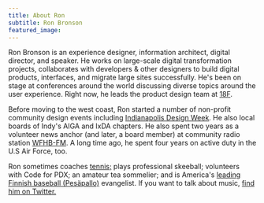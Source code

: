 ```yaml
---
title: About Ron
subtitle: Ron Bronson
featured_image: 
---
```


Ron Bronson is an experience designer, information architect, digital director, and speaker. He works on large-scale digital transformation projects, collaborates with developers & other designers to build digital products, interfaces, and migrate large sites successfully. He's been on stage at conferences around the world discussing diverse topics around the user experience. Right now, he leads the product design team at [18F](http://18f.gsa.gov/).

Before moving to the west coast, Ron started a number of non-profit community design events including [Indianapolis Design Week](http://indydesignweek.com/). He also local boards of Indy's AIGA and IxDA chapters. He also spent two years as a volunteer news anchor (and later, a board member) at community radio station [WFHB-FM](http://wfhb.org/). A long time ago, he spent four years on active duty in the U.S Air Force, too.

Ron sometimes coaches [tennis;](https://ronbronson.com/tennis.html) plays professional skeeball; volunteers with [](https://brigade.codeforamerica.org/brigades/Code-for-PDX/)Code for PDX; an amateur tea sommelier; and is America's [leading Finnish baseball (Pesäpallo)](https://twitter.com/ronbronson/status/1167995626342141953) evangelist. If you want to talk about music, [find him on Twitter.](http://twitter.com/ronbronson)

